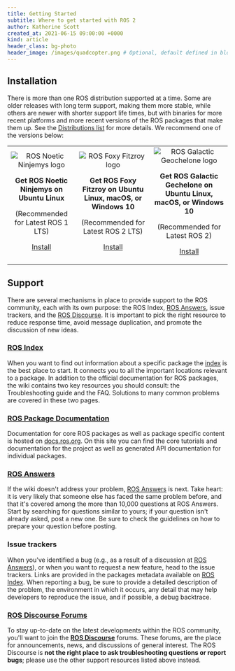 ```yaml
---
title: Getting Started
subtitle: Where to get started with ROS 2
author: Katherine Scott
created_at: 2021-06-15 09:00:00 +0000
kind: article
header_class: bg-photo
header_image: /images/quadcopter.png # Optional, default defined in blog layout
---
```


## Installation

There is more than one ROS distribution supported at a time. Some are older releases with long term support, making them more stable, while others are newer with shorter support life times, but with binaries for more recent platforms and more recent versions of the ROS packages that make them up. See the [Distributions list](http://docs.ros.org/) for more details. We recommend one of the versions below:

<table style="text-align: center">
<tr>
<td style="border: none;">
<img src="/images/noetic.png" alt="ROS Noetic Ninjemys logo" style="float: center; max-height: 120px; vertical-align: middle">
<p><b>Get ROS Noetic Ninjemys on Ubuntu Linux</b></p>
<p>(Recommended for Latest ROS 1 LTS)</p>
<p><a class="btn btn-large btn-download" href="http://wiki.ros.org/noetic/Installation/Ubuntu" target="_blank">Install</a>
</p>
</td>
<td style="border: none;">
<img src="/images/foxy.png" alt="ROS Foxy Fitzroy logo" style="float: center; max-height: 120px; vertical-align: middle">
<p><b>Get ROS Foxy Fitzroy on Ubuntu Linux, macOS, or Windows 10</b></p>
<p>(Recommended for Latest ROS 2 LTS)</p>
<p><a class="btn btn-large btn-download" href="https://index.ros.org/doc/ros2/Installation/Foxy/" target="_blank">Install</a>
</p>
</td>
<td style="border: none;">
<img src="/images/galactic.png" alt="ROS Galactic Geochelone logo" style="float: center; max-height: 120px; vertical-align: middle">
<p><b>Get ROS Galactic Gechelone on Ubuntu Linux, macOS, or Windows 10</b></p>
<p>(Recommended for Latest ROS 2)</p>
<p><a class="btn btn-large btn-download" href="https://index.ros.org/doc/ros2/Installation/Galactic/" target="_blank">Install</a>
</p>
</td>
</tr>
</table>

## Support

There are several mechanisms in place to provide support to the ROS community, each with its own purpose: the ROS Index, [ROS Answers](https://answers.ros.org), issue trackers, and the [ROS Discourse](https://discourse.ros.org).
It is important to pick the right resource to reduce response time, avoid message duplication, and promote the discussion of new ideas.

### [ROS Index <i style="font-size: 1rem;" class="fas fa-sitemap"></i>](https://index.ros.org)


When you want to find out information about a specific package the [index](https://index.ros.org) is the best place to start.
It connects you to all the important locations relevant to a package.
In addition to the official documentation for ROS packages, the wiki contains two key resources you should consult: the Troubleshooting guide and the FAQ. Solutions to many common problems are covered in these two pages.


### [ROS Package Documentation <i style="font-size: 1rem;" class="fas fa-file-code"></i>](https://docs.ros.org)
Documentation for core ROS packages as well as package specific content is hosted on [docs.ros.org](https://docs.ros.org).
On this site you can find the core tutorials and documentation for the project as well as generated API documentation for individual packages.

### [ROS Answers <i style="font-size: 1rem;" class="fas fa-question-circle"></i>](https://answers.ros.org)
If the wiki doesn't address your problem, [ROS Answers](https://answers.ros.org) is next.
Take heart: it is very likely that someone else has faced the same problem before, and that it's covered among the more than 10,000 questions at ROS Answers.
Start by searching for questions similar to yours; if your question isn't already asked, post a new one. Be sure to check the guidelines on how to prepare your question before posting.


### Issue trackers <i style="font-size: 1rem;" class="fas fa-bug"></i>

When you've identified a bug (e.g., as a result of a discussion at [ROS Answers](https://answers.ros.org)), or when you want to request a new feature, head to the issue trackers.
Links are provided in the packages metadata available on [ROS Index](https://index.ros.org).
When reporting a bug, be sure to provide a detailed description of the problem, the environment in which it occurs, any detail that may help developers to reproduce the issue, and if possible, a debug backtrace.

### [ROS Discourse Forums <i style="font-size: 1rem;" class="fas fa-comments"></i>](https://discourse.ros.org)

To stay up-to-date on the latest developments within the ROS community, you'll want to join the **[ROS Discourse](https://discourse.ros.org)** forums.
These forums, are the place for announcements, news, and discussions of general interest.
The ROS Discourse is **not the right place to ask troubleshooting questions or report bugs**; please use the other support resources listed above instead.

